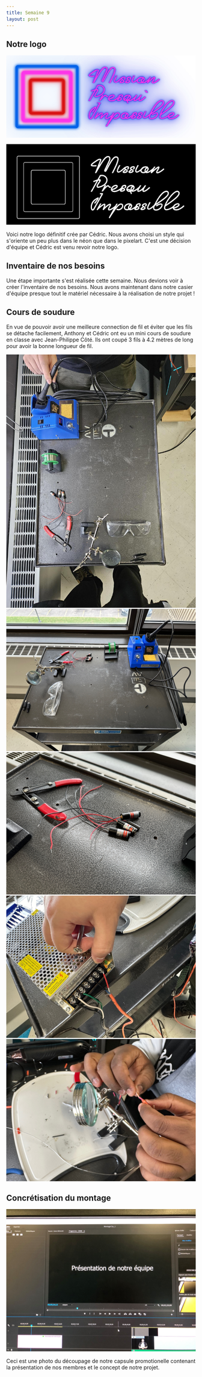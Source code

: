 ```yaml
---
title: Semaine 9
layout: post
---
```


## Notre logo
![logo](../medias/logo_updated.png)


![logo](../medias/logo_white_black.png)

Voici notre logo définitif crée par Cédric. Nous avons choisi un style qui s'oriente un peu plus dans le néon que dans le pixelart. C'est une décision d'équipe et Cédric est venu revoir notre logo.

## Inventaire de nos besoins
Une étape importante s'est réalisée cette semaine. Nous devions voir à créer l'inventaire de nos besoins. Nous avons maintenant dans notre casier d'équipe presque tout le matériel nécessaire à la réalisation de notre projet !

## Cours de soudure
En vue de pouvoir avoir une meilleure connection de fil et éviter que les fils se détache facilement, Anthony et Cédric ont eu un mini cours de soudure en classe avec Jean-Philippe Côté. Ils ont coupé 3 fils à 4.2 mètres de long pour avoir la bonne longueur de fil.

![sourdure1](../medias/soudure.png)
![soudure2](../medias/sem_9_cedric/IMG_3010.jpg)
![soudure3](../medias/sem_9_cedric/IMG_3011.JPG)
![soudure4](../medias/sem_9_cedric/IMG_3012.JPG)
![soudure5](../medias/sem_9_cedric/IMG_3016.JPG)

## Concrétisation du montage

![montage](../medias/montage.jpg)

Ceci est une photo du découpage de notre capsule promotionelle contenant la présentation de nos membres et le concept de notre projet.






